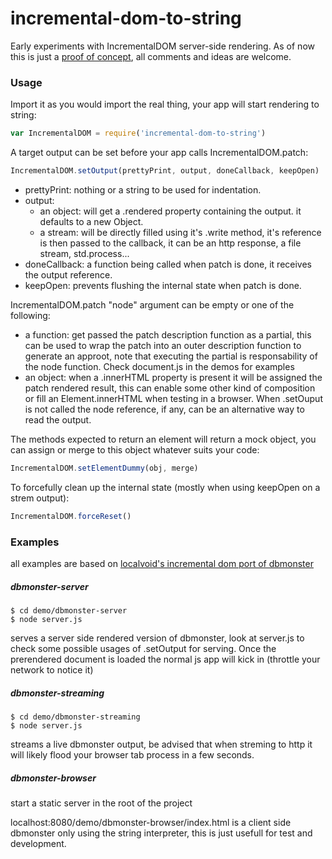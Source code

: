 # incremental-dom-to-string
Early experiments with IncrementalDOM server-side rendering. As of now this is just a [proof of concept](https://github.com/google/incremental-dom/issues/50), all comments and ideas are welcome.

### Usage
Import it as you would import the real thing, your app will start rendering to string:
```javascript
var IncrementalDOM = require('incremental-dom-to-string')
```

A target output can be set before your app calls IncrementalDOM.patch:
```javascript
IncrementalDOM.setOutput(prettyPrint, output, doneCallback, keepOpen)
```
- prettyPrint: nothing or a string to be used for indentation.
- output: 
  - an object: will get a .rendered property containing the output. it defaults to a new Object.
  - a stream: will be directly filled using it's .write method, it's reference is then passed to the callback, it can be an http response, a file stream, std.process...
- doneCallback: a function being called when patch is done, it receives the output reference.
- keepOpen: prevents flushing the internal state when patch is done.

IncrementalDOM.patch "node" argument can be empty or one of the following:
- a function: get passed the patch description function as a partial, this can be used to wrap the patch into an outer description function to generate an approot, note that executing the partial is responsability of the node function. Check document.js in the demos for examples
- an object: when a .innerHTML property is present it will be assigned the patch rendered result, this can enable some other kind of composition or fill an Element.innerHTML when testing in a browser. When .setOuput is not called the node reference, if any, can be an alternative way to read the output.  

The methods expected to return an element will return a mock object, you can assign or merge to this object whatever suits your code:
```javascript
IncrementalDOM.setElementDummy(obj, merge)
```

To forcefully clean up the internal state (mostly when using keepOpen on a strem output):
```javascript
IncrementalDOM.forceReset()
```

### Examples
all examples are based on [localvoid's incremental dom port of dbmonster](https://github.com/localvoid/idom-dbmonster)

##### dbmonster-server
```
$ cd demo/dbmonster-server
$ node server.js
```
serves a server side rendered version of dbmonster, look at server.js to check some possible usages of .setOutput for serving. Once the prerendered document is loaded the normal js app will kick in (throttle your network to notice it)

##### dbmonster-streaming
```
$ cd demo/dbmonster-streaming
$ node server.js
```
streams a live dbmonster output, be advised that when streming to http it will likely flood your browser tab process in a few seconds.

##### dbmonster-browser
start a static server in the root of the project

localhost:8080/demo/dbmonster-browser/index.html is a client side dbmonster only using the string interpreter, this is just usefull for test and development.
